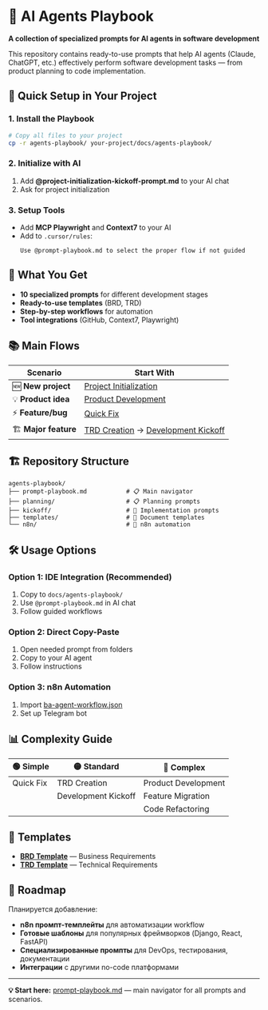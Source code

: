 # 🤖 AI Agents Playbook

**A collection of specialized prompts for AI agents in software development**

This repository contains ready-to-use prompts that help AI agents (Claude, ChatGPT, etc.) effectively perform software development tasks — from product planning to code implementation.

## 🚀 Quick Setup in Your Project

### 1. Install the Playbook
```bash
# Copy all files to your project
cp -r agents-playbook/ your-project/docs/agents-playbook/
```

### 2. Initialize with AI
1. Add **@project-initialization-kickoff-prompt.md** to your AI chat
2. Ask for project initialization

### 3. Setup Tools
- Add **MCP Playwright** and **Context7** to your AI
- Add to `.cursor/rules`: 
  ```
  Use @prompt-playbook.md to select the proper flow if not guided
  ```

## 🎯 What You Get

- **10 specialized prompts** for different development stages
- **Ready-to-use templates** (BRD, TRD)
- **Step-by-step workflows** for automation
- **Tool integrations** (GitHub, Context7, Playwright)

## 📚 Main Flows

| Scenario | Start With |
|----------|------------|
| 🆕 **New project** | [Project Initialization](kickoff/project-initialization-kickoff-prompt.md) |
| 💡 **Product idea** | [Product Development](planning/product-development-prompt.md) |
| ⚡ **Feature/bug** | [Quick Fix](kickoff/quick-fix-kickoff-prompt.md) |
| 🏗️ **Major feature** | [TRD Creation](planning/trd-creation-prompt.md) → [Development Kickoff](kickoff/development-kickoff-prompt.md) |

## 🏗️ Repository Structure

```
agents-playbook/
├── prompt-playbook.md           # 📋 Main navigator
├── planning/                    # 📋 Planning prompts
├── kickoff/                     # 🚀 Implementation prompts
├── templates/                   # 📝 Document templates
└── n8n/                         # 🔄 n8n automation
```

## 🛠️ Usage Options

### Option 1: IDE Integration (Recommended)
1. Copy to `docs/agents-playbook/`
2. Use `@prompt-playbook.md` in AI chat
3. Follow guided workflows

### Option 2: Direct Copy-Paste
1. Open needed prompt from folders
2. Copy to your AI agent
3. Follow instructions

### Option 3: n8n Automation
1. Import [ba-agent-workflow.json](n8n/ba-agent-workflow.json)
2. Set up Telegram bot

## 📊 Complexity Guide

| 🟢 Simple | 🟡 Standard | 🔴 Complex |
|-----------|-------------|------------|
| Quick Fix | TRD Creation | Product Development |
| | Development Kickoff | Feature Migration |
| | | Code Refactoring |

## 📝 Templates

- **[BRD Template](templates/brd-template.md)** — Business Requirements
- **[TRD Template](templates/trd-template.md)** — Technical Requirements

## 🚧 Roadmap

Планируется добавление:
- **n8n промпт-темплейты** для автоматизации workflow
- **Готовые шаблоны** для популярных фреймворков (Django, React, FastAPI)
- **Специализированные промпты** для DevOps, тестирования, документации
- **Интеграции** с другими no-code платформами

---

**💡 Start here:** [prompt-playbook.md](prompt-playbook.md) — main navigator for all prompts and scenarios. 